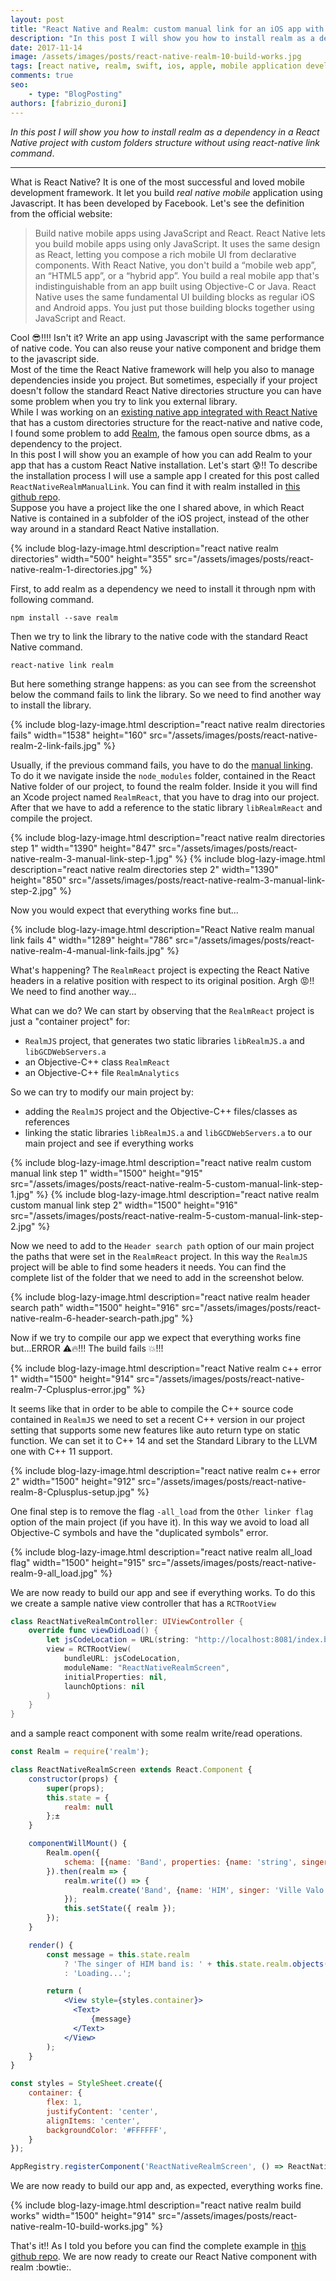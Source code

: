 ```yaml
---
layout: post
title: "React Native and Realm: custom manual link for an iOS app with custom directory structure"
description: "In this post I will show you how to install realm as a dependency in a React Native project with custom folders structure without using react-native link command."
date: 2017-11-14
image: /assets/images/posts/react-native-realm-10-build-works.jpg
tags: [react native, realm, swift, ios, apple, mobile application development, javascript]
comments: true
seo:
    - type: "BlogPosting"
authors: [fabrizio_duroni]    
---
```


*In this post I will show you how to install realm as a dependency in a React Native project with custom folders structure 
without using react-native link command*.

---

What is React Native? It is one of the most successful and loved mobile development framework. It let you build *real native
mobile* application using Javascript. It has been developed by Facebook. Let's see the definition from the official
website:

>Build native mobile apps using JavaScript and React. React Native lets you build mobile apps using only JavaScript. It uses the same design as React, letting you compose a rich mobile UI from declarative components. With React Native, you don't build a “mobile web app”, an “HTML5 app”, or a “hybrid app”. You build a real mobile app that's indistinguishable from an app built using Objective-C or Java. React Native uses the same fundamental UI building blocks as regular iOS and Android apps. You just put those building blocks together using JavaScript and React.

Cool :sunglasses:!!!! Isn't it? Write an app using Javascript with the same performance of native code. You can also 
reuse your native component and bridge them to the javascript side.  
Most of the time the React Native framework will help you also to manage dependencies inside you project. But sometimes, especially 
if your project doesn't follow the standard React Native directories structure you can have some problem when you try 
to link you external library.  
While I was working on an [existing native app integrated with React Native](https://facebook.github.io/react-native/docs/integration-with-existing-apps.html 'existing native app integrated with React Native') that 
has a custom directories structure for the react-native and native code, I found some problem to add [Realm](https://realm.io 'https://realm.io'), the famous open source dbms, as a dependency to the project.  
In this post I will show you an example of how you can add Realm to your app that has a custom React Native installation. Let's start :cold_sweat:!!
To describe the installation process I will use a sample app I created for this post called `ReactNativeRealmManualLink`. You can find it with realm installed in [this github repo](https://github.com/chicio/React-Native-Realm-Manual-Link 'React Native realm manual link').  
Suppose you have a project like the one I shared above, in which React Native is contained in a subfolder of the iOS project, instead of the other way around in a standard React Native installation.

{% include blog-lazy-image.html description="react native realm directories" width="500" height="355" src="/assets/images/posts/react-native-realm-1-directories.jpg" %}

First, to add realm as a dependency we need to install it through npm with following command.

```shell
npm install --save realm
```

Then we try to link the library to the native code with the standard React Native command.

```shell
react-native link realm
```

But here something strange happens: as you can see from the screenshot below the command fails to link the library. So we need to find another way to install the library.

{% include blog-lazy-image.html description="react native realm directories fails" width="1538" height="160" src="/assets/images/posts/react-native-realm-2-link-fails.jpg" %}

Usually, if the previous command fails, you have to do the [manual linking](https://facebook.github.io/react-native/docs/linking-libraries-ios.html "manual linking").
To do it we navigate inside the `node_modules` folder, contained in the React Native folder of our project, to found the realm folder.
Inside it you will find an Xcode project named `RealmReact`, that you have to drag into our project. After that we 
have to add a reference to 
the static library `libRealmReact` and compile the project.

{% include blog-lazy-image.html description="react native realm directories step 1" width="1390" height="847" src="/assets/images/posts/react-native-realm-3-manual-link-step-1.jpg" %}
{% include blog-lazy-image.html description="react native realm directories step 2" width="1390" height="850" src="/assets/images/posts/react-native-realm-3-manual-link-step-2.jpg" %}

Now you would expect that everything works fine but...

{% include blog-lazy-image.html description="React Native realm manual link fails 4" width="1289" height="786" src="/assets/images/posts/react-native-realm-4-manual-link-fails.jpg" %}

What's happening? The `RealmReact` project is expecting the React Native headers in a relative position with respect to its original position. Argh :rage:!! We need to find another way...  

What can we do? We can start by observing that the `RealmReact` project is just a "container project" for:

* `RealmJS` project, that  generates two static libraries `libRealmJS.a` and `libGCDWebServers.a`
* an Objective-C++ class `RealmReact`
* an Objective-C++ file `RealmAnalytics`  

So we can try to modify our main project by:

* adding the `RealmJS` project and the Objective-C++ files/classes as references
* linking the static libraries `libRealmJS.a` and `libGCDWebServers.a` to our main project and see if everything works

{% include blog-lazy-image.html description="react native realm custom manual link step 1" width="1500" height="915" src="/assets/images/posts/react-native-realm-5-custom-manual-link-step-1.jpg" %}
{% include blog-lazy-image.html description="react native realm custom manual link step 2" width="1500" height="916" src="/assets/images/posts/react-native-realm-5-custom-manual-link-step-2.jpg" %}

Now we need to add to the `Header search path` option of our main project the paths that were set in the `RealmReact` project. In this way the `RealmJS` project will be able to find some headers it needs. You can find the complete list of the folder that we need to add in the screenshot below.

{% include blog-lazy-image.html description="react native realm header search path" width="1500" height="916" src="/assets/images/posts/react-native-realm-6-header-search-path.jpg" %}

Now if we try to compile our app we expect that everything works fine but...ERROR :warning::fire:!!! The build fails :boom:!!!

{% include blog-lazy-image.html description="react Native realm c++ error 1"  width="1500" height="914" src="/assets/images/posts/react-native-realm-7-Cplusplus-error.jpg" %}

It seems like that in order to be able to compile the C++ source code contained in `RealmJS` we need to set a recent C++ version 
in our project setting that supports some new features like auto return type on static function. We can set it to C++ 14 
and set the Standard Library to the LLVM one with C++ 11 support.

{% include blog-lazy-image.html description="react native realm c++ error 2" width="1500" height="912" src="/assets/images/posts/react-native-realm-8-Cplusplus-setup.jpg" %}

One final step is to remove the flag `-all_load` from the `Other linker flag` option of the main project (if you have it). 
In this way we avoid to load all Objective-C symbols and have the "duplicated symbols" error.

{% include blog-lazy-image.html description="react native realm all_load flag" width="1500" height="915" src="/assets/images/posts/react-native-realm-9-all_load.jpg" %}

We are now ready to build our app and see if everything works. To do this we create a sample native view controller 
that has a `RCTRootView`

```swift
class ReactNativeRealmController: UIViewController {
    override func viewDidLoad() {
        let jsCodeLocation = URL(string: "http://localhost:8081/index.bundle?platform=ios")
        view = RCTRootView(
            bundleURL: jsCodeLocation,
            moduleName: "ReactNativeRealmScreen",
            initialProperties: nil,
            launchOptions: nil
        )
    }
}
```

and a sample react component with some realm write/read operations.

```jsx
const Realm = require('realm');

class ReactNativeRealmScreen extends React.Component {
    constructor(props) {
        super(props);
        this.state = {
            realm: null
        };±
    }

    componentWillMount() {
        Realm.open({
            schema: [{name: 'Band', properties: {name: 'string', singer: 'string'}}]
        }).then(realm => {
            realm.write(() => {
                realm.create('Band', {name: 'HIM', singer: 'Ville Valo'});
            });
            this.setState({ realm });
        });
    }

    render() {
        const message = this.state.realm
            ? 'The singer of HIM band is: ' + this.state.realm.objects('Band').filtered('name = "HIM"')[0].singer
            : 'Loading...';

        return (
            <View style={styles.container}>
              <Text>
                  {message}
              </Text>
            </View>
        );
    }
}

const styles = StyleSheet.create({
    container: {
        flex: 1,
        justifyContent: 'center',
        alignItems: 'center',
        backgroundColor: '#FFFFFF',
    }
});

AppRegistry.registerComponent('ReactNativeRealmScreen', () => ReactNativeRealmScreen, false);
```

We are now ready to build our app and, as expected, everything works fine.

{% include blog-lazy-image.html description="react native realm build works" width="1500" height="914" src="/assets/images/posts/react-native-realm-10-build-works.jpg" %}

That's it!! As I told you before you can find the complete example in [this github repo](https://github.com/chicio/React-Native-Realm-Manual-Link 'React Native realm manual link').
We are now ready to create our React Native component with realm :bowtie:.  

